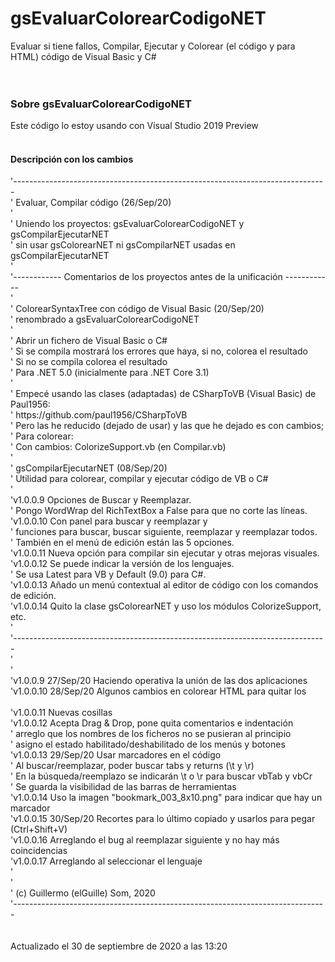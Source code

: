# gsEvaluarColorearCodigoNET
Evaluar si tiene fallos, Compilar, Ejecutar y Colorear (el código y para HTML) código de Visual Basic y C#<br>
<br>
<br>
<h3>Sobre gsEvaluarColorearCodigoNET</h3>
Este código lo estoy usando con Visual Studio 2019 Preview<br>
<br>
<h4>Descripción con los cambios</h4>
'------------------------------------------------------------------------------<br>
' Evaluar, Compilar código                                          (26/Sep/20)<br>
'<br>
' Uniendo los proyectos: gsEvaluarColorearCodigoNET y gsCompilarEjecutarNET<br>
' sin usar gsColorearNET ni gsCompilarNET usadas en gsCompilarEjecutarNET<br>
'<br>
'------------ Comentarios de los proyectos antes de la unificación ------------<br>
'<br>
' ColorearSyntaxTree con código de Visual Basic                     (20/Sep/20)<br>
'   renombrado a gsEvaluarColorearCodigoNET<br>
'<br>
' Abrir un fichero de Visual Basic o C#<br>
' Si se compila mostrará los errores que haya, si no, colorea el resultado<br>
' Si no se compila colorea el resultado<br>
' Para .NET 5.0 (inicialmente para .NET Core 3.1)<br>
'<br>
' Empecé usando las clases (adaptadas) de CSharpToVB (Visual Basic) de Paul1956:<br>
'           https://github.com/paul1956/CSharpToVB<br>
' Pero las he reducido (dejado de usar) y las que he dejado es con cambios;<br>
'   Para colorear:<br>
'       Con cambios:    ColorizeSupport.vb (en Compilar.vb)<br>
'<br>
' gsCompilarEjecutarNET                                             (08/Sep/20)<br>
' Utilidad para colorear, compilar y ejecutar código de VB o C#<br>
'<br>
'v1.0.0.9   Opciones de Buscar y Reemplazar.<br>
'           Pongo WordWrap del RichTextBox a False para que no corte las líneas.<br>
'v1.0.0.10  Con panel para buscar y reemplazar y<br>
'           funciones para buscar, buscar siguiente, reemplazar y reemplazar todos.<br>
'           También en el menú de edición están las 5 opciones.<br>
'v1.0.0.11  Nueva opción para compilar sin ejecutar y otras mejoras visuales.<br>
'v1.0.0.12  Se puede indicar la versión de los lenguajes.<br>
'           Se usa Latest para VB y Default (9.0) para C#.<br>
'v1.0.0.13  Añado un menú contextual al editor de código con los comandos de edición.<br>
'v1.0.0.14  Quito la clase gsColorearNET y uso los módulos ColorizeSupport, etc.<br>
'<br>
'------------------------------------------------------------------------------<br>
'<br>
'<br>
'v1.0.0.9   27/Sep/20   Haciendo operativa la unión de las dos aplicaciones<br>
'v1.0.0.10  28/Sep/20   Algunos cambios en colorear HTML para quitar los <br>&nbsp;<br>
'v1.0.0.11              Nuevas cosillas<br>
'v1.0.0.12              Acepta Drag & Drop, pone quita comentarios e indentación<br>
'                       arreglo que los nombres de los ficheros no se pusieran al principio<br>
'                       asigno el estado habilitado/deshabilitado de los menús y botones<br>
'v1.0.0.13  29/Sep/20   Usar marcadores en el código<br>
'                       Al buscar/reemplazar, poder buscar tabs y returns (\t y \r)<br>
'                       En la búsqueda/reemplazo se indicarán \t o \r para buscar vbTab y vbCr<br>
'                       Se guarda la visibilidad de las barras de herramientas<br>
'v1.0.0.14              Uso la imagen "bookmark_003_8x10.png" para indicar que hay un marcador<br>
'v1.0.0.15  30/Sep/20   Recortes para lo último copiado y usarlos para pegar (Ctrl+Shift+V)<br>
'v1.0.0.16              Arreglando el bug al reemplazar siguiente y no hay más coincidencias<br>
'v1.0.0.17              Arreglando al seleccionar el lenguaje<br>
'<br>
'<br>
' (c) Guillermo (elGuille) Som, 2020<br>
'------------------------------------------------------------------------------<br>
<br>
<br>
Actualizado el 30 de septiembre de 2020 a las 13:20<br>
